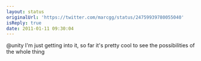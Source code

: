 ```yaml
---
layout: status
originalUrl: 'https://twitter.com/marcgg/status/24759939780055040'
isReply: true
date: 2011-01-11 09:30:04
---
```


@unity I'm just getting into it, so far it's pretty cool to see the possibilities of the whole thing
